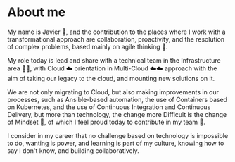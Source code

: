# About me
My name is Javier :wave:, and the contribution to the places where I work with a transformational approach are collaboration, proactivity, and the resolution of complex problems, based mainly on agile thinking :muscle:.

My role today is lead and share with a technical team in the Infrastructure area :technologist:, with Cloud :cloud: orientation in Multi-Cloud :cloud::cloud: approach with the aim of taking our legacy to the cloud, and mounting new solutions on it.

We are not only migrating to Cloud, but also making improvements in our processes, such as Ansible-based automation, the use of Containers based on Kubernetes, and the use of Continuous Integration and Continuous Delivery, but more than technology, the change more Difficult is the change of Mindset :brain:, of which I feel proud today to contribute in my team :rowboat:.

I consider in my career that no challenge based on technology is impossible to do, wanting is power, and learning is part of my culture, knowing how to say I don't know, and building collaboratively.
